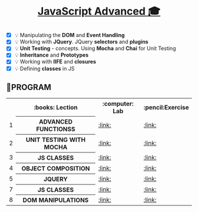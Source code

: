# <a href=""><p align="center"> JavaScript Advanced :mortar_board: <p></a> 
- [x] :bulb: Manipulating the **DOM** and **Event Handling**
- [x] :bulb: Working with **JQuery**. JQuery **selectors** and **plugins**
- [x] :bulb: **Unit Testing** - concepts. Using **Mocha** and **Chai** for Unit Testing
- [x] :bulb: **Inheritance** and **Prototypes**
- [x] :bulb: Working with **IIFE** and **closures**
- [x] :bulb: Defining **classes** in JS

## :rocket:PROGRAM 
<table align="center">
<tr>
  <th></th><th>:books: Lection</th><th>:computer: Lab</th><th>:pencil:Exercise</th>
</tr>
<tr>
  <td>1</td>
  <th>ADVANCED FUNCTIONSS</th>
  <td><a href="https://github.com/kallyy7/JS-Advanced/tree/master/01.ADVANCED%20FUNCTIONS%20-%20Lab" >:link:</a></td>
  <td><a href="https://github.com/kallyy7/JS-Advanced/tree/master/01.ADVANCED%20FUNCTIONS%20-%20Exercise" >:link:</a></td>
<tr>
    <td>2</td>
    <th>UNIT TESTING WITH MOCHA</th>
    <td><a href="https://github.com/kallyy7/JS-Advanced/tree/master/02.UNIT%20TESTING%20WITH%20MOCHA%20-%20Lab" >:link:</a></td>
    <td><a href="https://github.com/kallyy7/JS-Advanced/tree/master/02.UNIT%20TESTING%20WITH%20MOCHA%20-%20Lab" >:link:</a></td>
</tr>
</tr>
  <tr>
  <td>3</td>
    <th>JS CLASSES</th>
    <td><a href="https://github.com/kallyy7/JS-Advanced/tree/master/03.JS%20CLASSES%20-%20Lab" >:link:</a></td>
    <td><a href="https://github.com/kallyy7/JS-Advanced/tree/master/03.JS%20CLASSES%20-%20Exercise" >:link:</a></td>
</tr>
<tr>
  <td>4</td>
    <th>OBJECT COMPOSITION</th>
    <td><a href="https://github.com/kallyy7/JS-Advanced/tree/master/04.OBJECT%20COMPOSITON%20-%20Lab" >:link:</a></td>
    <td><a href="https://github.com/kallyy7/JS-Advanced/tree/master/04.OBJECT%20COMPOSITION%20-%20Exercise" >:link:</a></td>
</tr>
<tr>
  <td>5</td>
    <th>JQUERY</th>
    <td><a href="https://github.com/kallyy7/JS-Advanced/tree/master/05.JQUERY%20-%20Lab" >:link:</a></td>
    <td><a href="https://github.com/kallyy7/JS-Advanced/tree/master/05.JQUERY%20-%20Lab" >:link:</a></td>
</tr>
<tr>
  <td>7</td>
    <th>JS CLASSES</th>
    <td><a href="" >:link:</a></td>
    <td><a href="" >:link:</a></td>
</tr>
<tr>
<tr>
  <td>8</td>
    <th>DOM MANIPULATIONS</th>
    <td><a href="https://github.com/kallyy7/JS-Advanced/tree/master/06.DOM%20MANIPULATIONS%20-%20Lab" >:link:</a></td>
    <td><a href="https://github.com/kallyy7/JS-Advanced/tree/master/06.DOM%20MANIPULATIONS%20-%20Exercise" >:link:</a></td>
</tr>
  </table>
